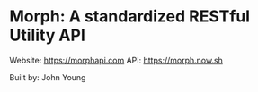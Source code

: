 # Morph: A standardized RESTful Utility API

Website: https://morphapi.com
API: https://morph.now.sh

Built by: John Young